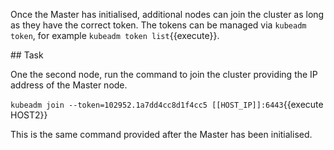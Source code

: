 Once the Master has initialised, additional nodes can join the cluster
as long as they have the correct token. The tokens can be managed via
`kubeadm token`, for example `kubeadm token list`{{execute}}.

## Task

One the second node, run the command to join the cluster providing the
IP address of the Master node.

`kubeadm join --token=102952.1a7dd4cc8d1f4cc5 [[HOST_IP]]:6443`{{execute HOST2}}

This is the same command provided after the Master has been
initialised.

